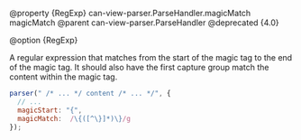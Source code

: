 @property {RegExp} can-view-parser.ParseHandler.magicMatch magicMatch
@parent can-view-parser.ParseHandler
@deprecated {4.0}

@option {RegExp}

A regular expression that matches from the start of the magic tag to the end of the
magic tag.  It should also have the first capture group match the content within the
magic tag.  

```javascript
parser(" /* ... */ content /* ... */", {
  // ...
  magicStart: "{",
  magicMatch:  /\{([^\}]*)\}/g
});
```
